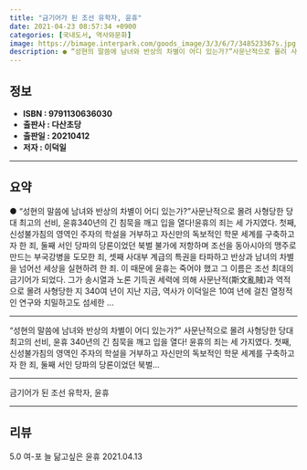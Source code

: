 ```yaml
---
title: "금기어가 된 조선 유학자, 윤휴"
date: 2021-04-23 08:57:34 +0900
categories: [국내도서, 역사와문화]
image: https://bimage.interpark.com/goods_image/3/3/6/7/348523367s.jpg
description: ● “성현의 말씀에 남녀와 반상의 차별이 어디 있는가?”사문난적으로 몰려 사형당한 당대 최고의 선비, 윤휴340년의 긴 침묵을 깨고 입을 열다!윤휴의 죄는 세 가지였다. 첫째, 신성불가침의 영역인 주자의 학설을 거부하고 자신만의 독보적인 학문 세계를 구축하고자 한 죄, 둘째 서인 당파
---
```


## **정보**

- **ISBN : 9791130636030**
- **출판사 : 다산초당**
- **출판일 : 20210412**
- **저자 : 이덕일**

------



## **요약**

●  “성현의 말씀에 남녀와 반상의 차별이 어디 있는가?”사문난적으로 몰려 사형당한 당대 최고의 선비, 윤휴340년의 긴 침묵을 깨고 입을 열다!윤휴의 죄는 세 가지였다. 첫째, 신성불가침의 영역인 주자의 학설을 거부하고 자신만의 독보적인 학문 세계를 구축하고자 한 죄, 둘째 서인 당파의 당론이었던 북벌 불가에 저항하며 조선을 동아시아의 맹주로 만드는 부국강병을 도모한 죄, 셋째 사대부 계급의 특권을 타파하고 반상과 남녀의 차별을 넘어선 세상을 실현하려 한 죄. 이 때문에 윤휴는 죽어야 했고 그 이름은 조선 최대의 금기어가 되었다. 그가 송시열과 노론 기득권 세력에 의해 사문난적(斯文亂賊)과 역적으로 몰려 사형당한 지 340여 년이 지난 지금, 역사가 이덕일은 10여 년에 걸친 열정적인 연구와 치밀하고도 섬세한 ...

------

“성현의 말씀에 남녀와 반상의 차별이 어디 있는가?”
사문난적으로 몰려 사형당한 당대 최고의 선비, 윤휴
340년의 긴 침묵을 깨고 입을 열다!
윤휴의 죄는 세 가지였다. 첫째, 신성불가침의 영역인 주자의 학설을 거부하고 자신만의 독보적인 학문 세계를 구축하고자 한 죄, 둘째 서인 당파의 당론이었던 북벌... 

------


금기어가 된 조선 유학자, 윤휴 

------


## **리뷰** 

5.0 여-포 늘 닮고싶은 윤휴 2021.04.13 <br/>